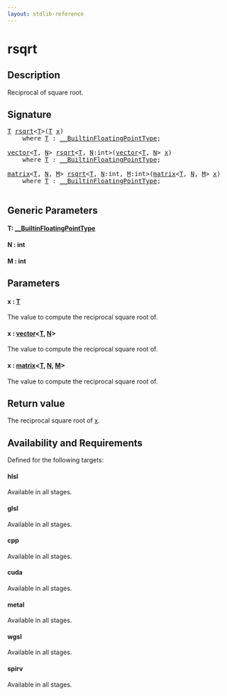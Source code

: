 ```yaml
---
layout: stdlib-reference
---
```


# rsqrt

## Description

Reciprocal of square root.



## Signature 

<pre>
<a href="rsqrt.html#typeparam-T" class="code_type">T</a> <a href="rsqrt.html">rsqrt</a>&lt;<a href="rsqrt.html#typeparam-T" class="code_type">T</a>&gt;(<a href="rsqrt.html#typeparam-T" class="code_type">T</a> <a href="rsqrt.html#decl-x" class="code_param">x</a>)
    <span class='code_keyword'>where</span> <a href="rsqrt.html#typeparam-T" class="code_type">T</a> : <a href="../interfaces/0_builtinfloatingpointtype-029hm/index.html" class="code_type">__BuiltinFloatingPointType</a>;

<a href="../types/vector/index.html" class="code_type">vector</a>&lt;<a href="rsqrt.html#typeparam-T" class="code_type">T</a>, <a href="rsqrt.html#decl-N" class="code_var">N</a>&gt; <a href="rsqrt.html">rsqrt</a>&lt;<a href="rsqrt.html#typeparam-T" class="code_type">T</a>, <a href="rsqrt.html#decl-N" class="code_var">N</a>:<span class="code_keyword">int</span>&gt;(<a href="../types/vector/index.html" class="code_type">vector</a>&lt;<a href="rsqrt.html#typeparam-T" class="code_type">T</a>, <a href="rsqrt.html#decl-N" class="code_var">N</a>&gt; <a href="rsqrt.html#decl-x" class="code_param">x</a>)
    <span class='code_keyword'>where</span> <a href="rsqrt.html#typeparam-T" class="code_type">T</a> : <a href="../interfaces/0_builtinfloatingpointtype-029hm/index.html" class="code_type">__BuiltinFloatingPointType</a>;

<a href="../types/matrix/index.html" class="code_type">matrix</a>&lt;<a href="rsqrt.html#typeparam-T" class="code_type">T</a>, <a href="rsqrt.html#decl-N" class="code_var">N</a>, <a href="rsqrt.html#decl-M" class="code_var">M</a>&gt; <a href="rsqrt.html">rsqrt</a>&lt;<a href="rsqrt.html#typeparam-T" class="code_type">T</a>, <a href="rsqrt.html#decl-N" class="code_var">N</a>:<span class="code_keyword">int</span>, <a href="rsqrt.html#decl-M" class="code_var">M</a>:<span class="code_keyword">int</span>&gt;(<a href="../types/matrix/index.html" class="code_type">matrix</a>&lt;<a href="rsqrt.html#typeparam-T" class="code_type">T</a>, <a href="rsqrt.html#decl-N" class="code_var">N</a>, <a href="rsqrt.html#decl-M" class="code_var">M</a>&gt; <a href="rsqrt.html#decl-x" class="code_param">x</a>)
    <span class='code_keyword'>where</span> <a href="rsqrt.html#typeparam-T" class="code_type">T</a> : <a href="../interfaces/0_builtinfloatingpointtype-029hm/index.html" class="code_type">__BuiltinFloatingPointType</a>;

</pre>

## Generic Parameters

####  <a id="typeparam-T"></a>T: [\_\_BuiltinFloatingPointType](../interfaces/0_builtinfloatingpointtype-029hm/index)
####  <a id="decl-N"></a>N  : int
####  <a id="decl-M"></a>M  : int

## Parameters

####  <a id="decl-x"></a>x  : [T](rsqrt#typeparam-T)
The value to compute the reciprocal square root of.

####  <a id="decl-x"></a>x  : [vector](../types/vector/index)\<[T](../types/vector/index#typeparam-T), [N](../types/vector/index#decl-N)\>
The value to compute the reciprocal square root of.

####  <a id="decl-x"></a>x  : [matrix](../types/matrix/index)\<[T](../types/matrix/t-0), [N](../types/matrix/index#decl-N), [M](../types/matrix/index#decl-M)\>
The value to compute the reciprocal square root of.


## Return value
The reciprocal square root of <span class='code'><a href="rsqrt.html#decl-x" class="code_param">x</a></span>.


## Availability and Requirements

Defined for the following targets:

#### hlsl
Available in all stages.

#### glsl
Available in all stages.

#### cpp
Available in all stages.

#### cuda
Available in all stages.

#### metal
Available in all stages.

#### wgsl
Available in all stages.

#### spirv
Available in all stages.



